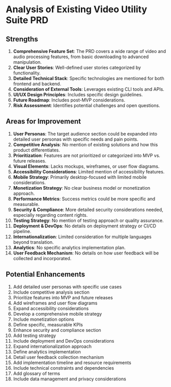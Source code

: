 # Analysis of Existing Video Utility Suite PRD

## Strengths
1. **Comprehensive Feature Set**: The PRD covers a wide range of video and audio processing features, from basic downloading to advanced manipulation.
2. **Clear User Stories**: Well-defined user stories categorized by functionality.
3. **Detailed Technical Stack**: Specific technologies are mentioned for both frontend and backend.
4. **Consideration of External Tools**: Leverages existing CLI tools and APIs.
5. **UI/UX Design Principles**: Includes specific design guidelines.
6. **Future Roadmap**: Includes post-MVP considerations.
7. **Risk Assessment**: Identifies potential challenges and open questions.

## Areas for Improvement
1. **User Personas**: The target audience section could be expanded into detailed user personas with specific needs and pain points.
2. **Competitive Analysis**: No mention of existing solutions and how this product differentiates.
3. **Prioritization**: Features are not prioritized or categorized into MVP vs. future releases.
4. **Visual Elements**: Lacks mockups, wireframes, or user flow diagrams.
5. **Accessibility Considerations**: Limited mention of accessibility features.
6. **Mobile Strategy**: Primarily desktop-focused with limited mobile considerations.
7. **Monetization Strategy**: No clear business model or monetization approach.
8. **Performance Metrics**: Success metrics could be more specific and measurable.
9. **Security & Compliance**: More detailed security considerations needed, especially regarding content rights.
10. **Testing Strategy**: No mention of testing approach or quality assurance.
11. **Deployment & DevOps**: No details on deployment strategy or CI/CD pipeline.
12. **Internationalization**: Limited consideration for multiple languages beyond translation.
13. **Analytics**: No specific analytics implementation plan.
14. **User Feedback Mechanism**: No details on how user feedback will be collected and incorporated.

## Potential Enhancements
1. Add detailed user personas with specific use cases
2. Include competitive analysis section
3. Prioritize features into MVP and future releases
4. Add wireframes and user flow diagrams
5. Expand accessibility considerations
6. Develop a comprehensive mobile strategy
7. Include monetization options
8. Define specific, measurable KPIs
9. Enhance security and compliance section
10. Add testing strategy
11. Include deployment and DevOps considerations
12. Expand internationalization approach
13. Define analytics implementation
14. Detail user feedback collection mechanism
15. Add implementation timeline and resource requirements
16. Include technical constraints and dependencies
17. Add glossary of terms
18. Include data management and privacy considerations

